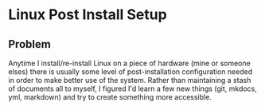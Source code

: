 # Linux Post Install Setup

## Problem

Anytime I install/re-install Linux on a piece of hardware (mine or someone elses) there is usually some level of post-installation configuration needed in order to make better use of the system. Rather than maintaining a stash of documents all to myself, I figured I'd learn a few new things (git, mkdocs, yml, markdown) and try to create something more accessible.
